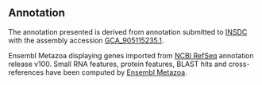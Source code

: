 **Annotation**
----------

The annotation presented is derived from annotation submitted to
[INSDC](http://www.insdc.org) with the assembly accession [GCA\_905115235.1](http://www.ebi.ac.uk/ena/data/view/GCA_905115235.1).

Ensembl Metazoa displaying genes imported from [NCBI RefSeq](https://www.ncbi.nlm.nih.gov/genome/annotation_euk/Hermetia_illucens/100) annotation release v100.
Small RNA features, protein features, BLAST hits and cross-references have been
computed by [Ensembl Metazoa](https://metazoa.ensembl.org/info/genome/annotation/index.html).
